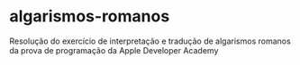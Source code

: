 # algarismos-romanos
Resolução do exercício de interpretação e tradução de algarismos romanos da prova de programação da Apple Developer Academy
